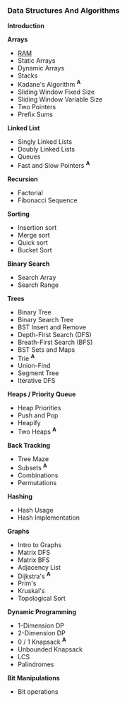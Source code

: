 ### Data Structures And Algorithms

__Introduction__

**Arrays**
- [RAM](https://neetcode.io/courses/dsa-for-beginners/1)
- Static Arrays
- Dynamic Arrays
- Stacks
- Kadane's Algorithm <sup>**A**</sup>
- Sliding Window Fixed Size 
- Sliding Window Variable Size 
- Two Pointers 
- Prefix Sums

**Linked List**
- Singly Linked Lists
- Doubly Linked Lists
- Queues
- Fast and Slow Pointers <sup>**A**</sup>

**Recursion**
- Factorial
- Fibonacci Sequence

**Sorting**
- Insertion sort
- Merge sort
- Quick sort
- Bucket Sort

**Binary Search**
- Search Array
- Search Range

**Trees**
- Binary Tree
- Binary Search Tree
- BST Insert and Remove
- Depth-First Search (DFS)
- Breath-First Search (BFS)
- BST Sets and Maps
- Trie <sup>**A**</sup>
- Union-Find 
- Segment Tree
- Iterative DFS

**Heaps / Priority Queue**
- Heap Priorities 
- Push and Pop 
- Heapify
- Two Heaps <sup>**A**</sup>

**Back Tracking**
- Tree Maze
- Subsets <sup>**A**</sup>
- Combinations 
- Permutations 

**Hashing**
- Hash Usage
- Hash Implementation

**Graphs**
- Intro to Graphs
- Matrix DFS
- Matrix BFS
- Adjacency List
- Dijkstra's <sup>**A**</sup>
- Prim's 
- Kruskal's 
- Topological Sort 

**Dynamic Programming**
- 1-Dimension DP
- 2-Dimension DP
- 0 / 1 Knapsack <sup>**A**</sup>
- Unbounded Knapsack 
- LCS 
- Palindromes 

**Bit Manipulations**
- Bit operations

